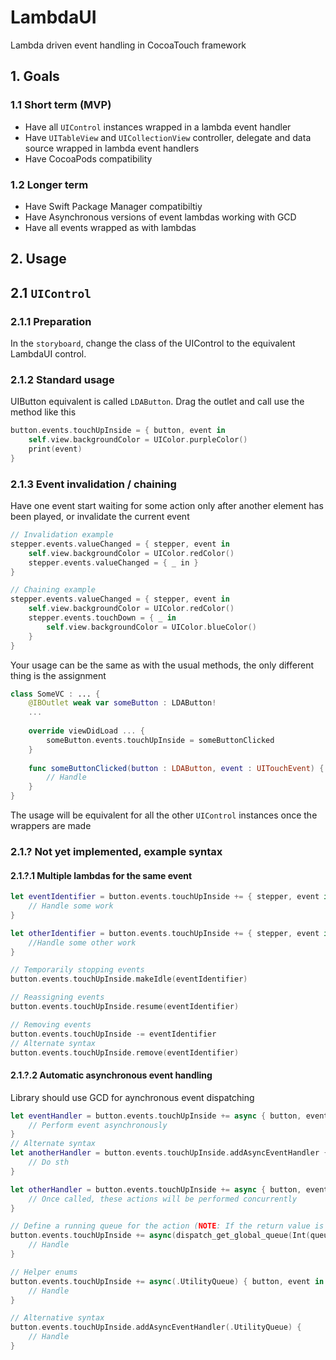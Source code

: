 # LambdaUI

Lambda driven event handling in CocoaTouch framework

## 1. Goals

### 1.1 Short term (MVP)
- Have all `UIControl` instances wrapped in a lambda event handler
- Have `UITableView` and `UICollectionView` controller, delegate and data source wrapped in lambda event handlers
- Have CocoaPods compatibility

### 1.2 Longer term
- Have Swift Package Manager compatibiltiy
- Have Asynchronous versions of event lambdas working with GCD
- Have all events wrapped as with lambdas

## 2. Usage

## 2.1 `UIControl`

### 2.1.1 Preparation

In the `storyboard`, change the class of the UIControl to the equivalent LambdaUI control.

### 2.1.2 Standard usage

UIButton equivalent is called `LDAButton`. Drag the outlet and call use the method like this

```swift
button.events.touchUpInside = { button, event in
    self.view.backgroundColor = UIColor.purpleColor()
    print(event)
}
```

### 2.1.3 Event invalidation / chaining

Have one event start waiting for some action only after another element has been played, or invalidate the current event 

```swift
// Invalidation example
stepper.events.valueChanged = { stepper, event in 
    self.view.backgroundColor = UIColor.redColor()
    stepper.events.valueChanged = { _ in }
}
```

```swift
// Chaining example
stepper.events.valueChanged = { stepper, event in
    self.view.backgroundColor = UIColor.redColor()
    stepper.events.touchDown = { _ in
        self.view.backgroundColor = UIColor.blueColor()
    }
}
```

Your usage can be the same as with the usual methods, the only different thing is the assignment

```swift
class SomeVC : ... {
    @IBOutlet weak var someButton : LDAButton!
    ...
    
    override viewDidLoad ... {
        someButton.events.touchUpInside = someButtonClicked
    }
    
    func someButtonClicked(button : LDAButton, event : UITouchEvent) {
        // Handle
    }
}
```
The usage will be equivalent for all the other `UIControl` instances once the wrappers are made

### 2.1.? Not yet implemented, example syntax

#### 2.1.?.1 Multiple lambdas for the same event

```swift
let eventIdentifier = button.events.touchUpInside += { stepper, event in 
    // Handle some work
}

let otherIdentifier = button.events.touchUpInside += { stepper, event in
    //Handle some other work
}

// Temporarily stopping events
button.events.touchUpInside.makeIdle(eventIdentifier)

// Reassigning events
button.events.touchUpInside.resume(eventIdentifier)

// Removing events
button.events.touchUpInside -= eventIdentifier
// Alternate syntax
button.events.touchUpInside.remove(eventIdentifier)
```

#### 2.1.?.2 Automatic asynchronous event handling

Library should use GCD for aynchronous event dispatching

```swift
let eventHandler = button.events.touchUpInside += async { button, event in
    // Perform event asynchronously
}
// Alternate syntax
let anotherHandler = button.events.touchUpInside.addAsyncEventHandler { button, event in
    // Do sth
}

let otherHandler = button.events.touchUpInside += async { button, event in
    // Once called, these actions will be performed concurrently
}

// Define a running queue for the action (NOTE: If the return value is ignored is ommited, you cannot control the event)
button.events.touchUpInside += async(dispatch_get_global_queue(Int(queueName)) { button, event
    // Handle
}

// Helper enums
button.events.touchUpInside += async(.UtilityQueue) { button, event in
    // Handle
}

// Alternative syntax
button.events.touchUpInside.addAsyncEventHandler(.UtilityQueue) {
    // Handle
}
```

